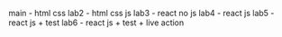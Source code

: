 main - html css
lab2 - html css js
lab3 - react no js
lab4 - react js
lab5 - react js + test
lab6 - react js + test + live action 
